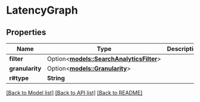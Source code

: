 # LatencyGraph

## Properties

Name | Type | Description | Notes
------------ | ------------- | ------------- | -------------
**filter** | Option<[**models::SearchAnalyticsFilter**](SearchAnalyticsFilter.md)> |  | [optional]
**granularity** | Option<[**models::Granularity**](Granularity.md)> |  | [optional]
**r#type** | **String** |  | 

[[Back to Model list]](../README.md#documentation-for-models) [[Back to API list]](../README.md#documentation-for-api-endpoints) [[Back to README]](../README.md)


